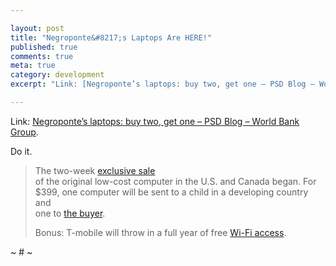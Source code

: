 ```yaml
---

layout: post
title: "Negroponte&#8217;s Laptops Are HERE!"
published: true
comments: true
meta: true
category: development
excerpt: "Link: [Negroponte’s laptops: buy two, get one – PSD Blog – World Bank Group][1]."

---
```


Link: [Negroponte’s laptops: buy two, get one – PSD Blog – World Bank Group][1].

 [1]: http://psdblog.worldbank.org/psdblog/2007/11/negropontes-lap.html "Negroponte's laptops: buy two, get one - PSD Blog - World Bank Group"

Do it.

> The two-week [exclusive sale][2]  
> of the original low-cost computer in the U.S. and Canada began. For  
> $399, one computer will be sent to a child in a developing country and  
> one to [the buyer][3]. 
> 
> Bonus: T-mobile will throw in a full year of free [Wi-Fi access][4]. 

 [2]: http://www.laptopgiving.org/en/index.php
 [3]: http://www.news.com/8301-10784_3-9814945-7.html?tag=nefd.only
 [4]: http://www.laptopgiving.org/en/give-one-get-one.php

~ # ~